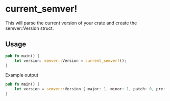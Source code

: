 # current_semver!

This will parse the current version of your crate and create the semver::Version struct. 

## Usage

```rust
pub fn main() {
    let version: semver::Version = current_semver!();
}
```

Example output
```rust
pub fn main() {
    let version = semver::Version { major: 1, minor: 1, patch: 0, pre: semver::Prerelease::new("BETA").unwrap_or_default(), build: semver::BuildMetadata::default() };
}
```
